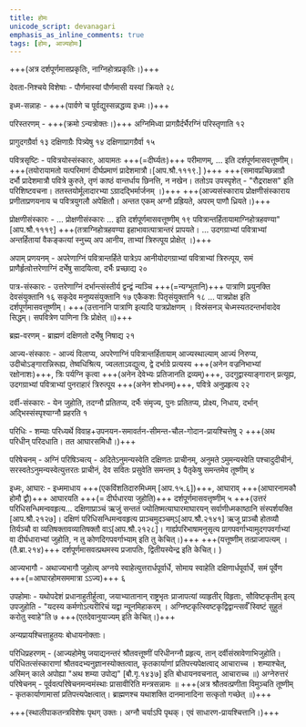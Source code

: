 ```yaml
---
title: होमः
unicode_script: devanagari
emphasis_as_inline_comments: true
tags: [होमः, आज्यहोमः]
---
```


+++(अत्र दर्शपूर्णमासप्रकृतिः, नाग्निहोत्रप्रकृतिः।)+++

देवता-निश्चये विशेषाः - पौर्णमास्यां पौर्णमासी यस्यां क्रियते २८

इध्म-सन्नाहः - +++(पार्वणे च पूर्वद्युस्सन्नद्धव्य इध्मः।)+++

परिस्तरणम् - +++(क्रमो ऽन्यत्रोक्तः।)+++ अग्निमिध्वा प्रागग्रैर्दर्भैरग्निं परिस्तृणाति १२

प्रागुदगग्रैर्वा १३ दक्षिणाग्रैः पित्र्येषु १४ दक्षिणाप्रागग्रैर्वा १५

पवित्रसृष्टिः - पवित्रयोस्संस्कारः, आयामतः +++(=दीर्घ्यतः)+++ परीमाणम्, … इति दर्शपूर्णमासवत्तूष्णीम्। +++(तयोरायामतो यत्परिमाणं दीर्घप्रमाणं प्रादेशमात्रौ।[आप.श्रौ.१११९.] )+++ +++(समावप्रच्छिन्नाग्रौ दर्भौ प्रादेशमात्रौ पवित्रे कुरुते, तृणं काष्ठं वान्तर्धाय छिनत्ति, न नखेन। ततोऽप उपस्पृशेत् - "रौद्रराक्षस" इति परिशिष्टवचना। ततस्तयोर्मूलादारभ्या ऽग्रादद्भिर्मार्जनम् ।)+++ +++(आज्यसंस्काराय प्रोक्षणीसंस्काराय प्रणीताप्रणयनाय च पवित्रयुगलौ अपेक्षितौ। अन्तत एकम् अग्नौ प्रह्रियते, अपरम् पाणौ ध्रियते।)+++

प्रोक्षणीसंस्कारः - … प्रोक्षणीसंस्कारः … इति दर्शपूर्णमासवत्तूष्णीम् १९ पवित्रान्तर्हितायामाग्निहोत्रहवण्या"[आप.श्रौ.१११९] +++(तत्राग्निहोत्रहवण्या इहाभावात्पात्रान्तरं प्रापयते। … उदगग्राभ्यां पवित्राभ्यां अन्तर्हितायां वैकङ्कत्यां स्नुच्य् अप आनीय, ताभ्यां त्रिरुत्पूय प्रोक्षेत् ।)+++

अपाम् प्रणयनम् - अपरेणाग्निं पवित्रान्तर्हिते पात्रेऽप आनीयोदगग्राभ्यां पवित्राभ्यां त्रिरुत्पूय, समं प्राणैर्हृत्वोत्तरेणाग्निं दर्भेषु सादयित्वा, दर्भैः प्रच्छाद्य २०

पात्र-संस्कारः - उत्तरेणाग्निं दर्भान्त्संस्तीर्य द्वन्द्वं न्यञ्चि +++(=न्यग्भूतानि)+++ पात्राणि प्रयुनक्ति देवसंयुक्तानि १६ सकृदेव मनुष्यसंयुक्तानि १७ एकैकशः पितृसंयुक्तानि १८ … पात्रप्रोक्ष इति दर्शपूर्णमासवत्तूष्णीम्। +++(उत्तानानि पात्राणि इत्यादि पात्रप्रोक्षणम् । विस्रंसनञ् चेध्मस्यतदन्तर्भावादेव सिद्धम्। सपवित्रेण पाणिना त्रिः प्रोक्षेत् ॥)+++

ब्रह्म-वरणम् - ब्राह्मणं दक्षिणतो दर्भेषु निषाद्य २१

आज्य-संस्कारः - आज्यं विलाप्य, अपरेणाग्निं पवित्रान्तर्हितायाम् आज्यस्थाल्याम् आज्यं निरुप्य, उदीचोऽङ्गारान्निरूह्य, तेष्वधिश्रित्य, ज्वलताऽवद्युत्य, द्वे दर्भाग्रे प्रत्यस्य +++(अनेन वज्रनिभाभ्यां रक्षोनाशः)+++, त्रिः पर्यग्नि कृत्वा +++(अनेन देवेभ्यः प्रतिजानति द्रव्यम्)+++, उदगुद्वास्याङ्गारान् प्रत्यूह्य, उदगग्राभ्यां पवित्राभ्यां पुनराहारं त्रिरुत्पूय +++(अनेन शोधनम्)+++, पवित्रे अनुप्रहृत्य २२

दर्वी-संस्कारः - येन जुहोति, तदग्नौ प्रतितप्य, दर्भैः संमृज्य, पुनः प्रतितप्य, प्रोक्ष्य, निधाय, दर्भान् अद्भिस्संस्पृश्याग्नौ प्रहरति १

परिधिः - शम्याः परिध्यर्थे विवाह+उपनयन-समावर्तन-सीमन्त-चौल-गोदान-प्रायश्चित्तेषु २ +++(अथ परिधीन् परिदधाति। तत आघारसमिधौ।)+++

परिषेचनम् - अग्निं परिषिञ्चत्य् - अदितेऽनुमन्यस्वेति दक्षिणतः प्राचीनम्, अनुमते ऽमुमन्यस्वेति पश्चादुदीचीनं, सरस्वतेऽनुमन्यस्वेत्युत्तरतः प्राचीनं, देव सवितः प्रसुवेति समन्तम् ३ पैतृकेषु समन्तमेव तूष्णीम् ४

इध्मः, आघारः - इध्ममाधाय +++(एकविंशतिदारुमिध्मम् [आप.१५.६])+++, आघाराव् +++(आघारनामकौ होमौ द्वौ)+++ आघारयति +++(= दीर्घधारया जुहोति)+++ दर्शपूर्णमासवत्तृष्णीम् ५ +++(उत्तरं परिधिसन्धिमन्ववहृत्य... दक्षिणाप्राञ्चं ऋजुं सन्ततं ज्योतिष्मत्याघारमाघारयन् सर्वाणीध्मकाष्ठानि संस्पर्शयक्ति [आप.श्रौ.२१२७]। दक्षिणं परिधिसन्धिमन्ववहृत्य प्राञ्चमुदञ्चम्ऽ[आप.श्रौ.२१४१] ऋजू प्राञ्चौ होतव्यौ तिर्यञ्चौ वा व्यतिषक्तावव्यातिषक्तौ वाऽ[आप.श्रौ.२१२८]। गार्ह्यपरिभाषामनुसृत्य प्रागपवर्गाभ्यामुदगपवर्गाभ्यां वा दीर्घधाराभ्यां जुहोति, न तु कोणदिगपवर्गाभ्याम् इति तु केचित्।)+++ +++(यत्तूष्णीम् तत्प्राजापत्यम् । (तै.ब्रा.२१४)+++ दर्शपूर्णमासवत्प्रथमस्य प्रजापतिः, द्वितीयस्येन्द्र इति केचित्। )

आज्यभागौ - अथाज्यभागौ जुहोत्य् अग्नये स्वाहेत्युत्तरार्धपूर्वार्धे, सोमाय स्वाहेति दक्षिणार्धपूर्वार्धे, समं पूर्वेण +++(=आघारहोमसममात्रा ऽऽज्य)+++ ६

उपहोमाः - यथोपदेशं प्रधानाहुतीर्हुत्वा, जयाभ्यातानान् राष्ट्रभृतः प्राजापत्यां व्याहृतीर् विहृताः, सौविष्टकृतीम् इत्य् उपजुहोति - "यदस्य कर्मणोऽत्यरीरिचं यद्वा न्यूनमिहाकरम् । अग्निष्टकृत्स्विष्टकृद्विद्वान्त्सर्वँ स्विष्टं सुहुतं करोतु स्वाहे"ति ७ +++(एतदेवानुयाज्यम् इति केचित्।)+++

अन्यप्रायश्चित्ताहुतयः बोधायनोक्ताः।

परिधिप्रहरणम् - (आज्यहोमेषु जयाद्यनन्तरं श्रौतवत्तूष्णीं परिधीनग्नौ प्रहृत्य, तान् दर्वीसंस्रावेणाभिजुहोति। परिधितत्संस्काराणां श्रौतवदभ्यनुज्ञानस्योक्तत्वात्, कृतकार्याणां प्रतिपत्त्यपेक्षत्वाद् आचाराच्च । शम्याश्चेत्, अस्मिन् काले अपोह्या "अथ शम्या उपोद्य"
[बौ.गृ.१४३७] इति बोधायनवचनात्, आचाराच्च ॥)
अग्नेरुत्तरं परिषेचनम् - पूर्ववत्परिषेचनमन्वमंस्थाः प्रासावीरिति मन्त्रसन्नामः ॥ +++(अत्र श्रौतवत्प्रणीता विमुञ्चति तूष्णीम् - कृतकार्याणामासां प्रतिपत्त्यपेक्षत्वात्। ब्राह्मणश्च यथाशक्ति दानमानादिना सत्कृतो गच्छेत् ॥)+++

+++(स्थालीपाकतन्त्रविशेषः पृथग् उक्तः। अग्नौ चर्याऽपि पृथक्। एवं साधारण-प्रायश्चित्तानि।)+++
